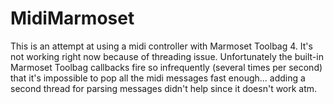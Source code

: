 # MidiMarmoset

This is an attempt at using a midi controller with Marmoset Toolbag 4. It's not working right now because of
threading issue. Unfortunately the built-in Marmoset Toolbag callbacks fire so infrequently (several times
per second) that it's impossible to pop all the midi messages fast enough... adding a second thread for
parsing messages didn't help since it doesn't work atm.

